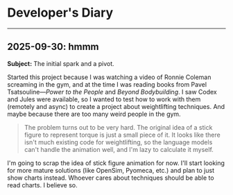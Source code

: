 # Developer's Diary

---

## 2025-09-30: hmmm

**Subject:** The initial spark and a pivot.

Started this project because I was watching a video of Ronnie Coleman screaming in the gym, and at the time I was reading books from Pavel Tsatsouline—*Power to the People* and *Beyond Bodybuilding*. I saw Codex and Jules were available, so I wanted to test how to work with them (remotely and async) to create a project about weightlifting techniques. And maybe because there are too many weird people in the gym.

> The problem turns out to be very hard. The original idea of a stick figure to represent torque is just a small piece of it. It looks like there isn't much existing code for weightlifting, so the language models can't handle the animation well, and I'm lazy to calculate it myself.

I'm going to scrap the idea of stick figure animation for now. I'll start looking for more mature solutions (like OpenSim, Pyomeca, etc.) and plan to just show charts instead. Whoever cares about techniques should be able to read charts. I believe so.
